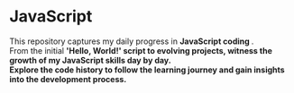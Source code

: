 # JavaScript
This repository captures my daily progress in <b>JavaScript coding </b>.
<br>
From the initial <b>'Hello, World!'<b> script to evolving projects, witness the growth of my JavaScript skills day by day. 
<br>
Explore the code history to follow the learning journey and gain insights into the development process.
